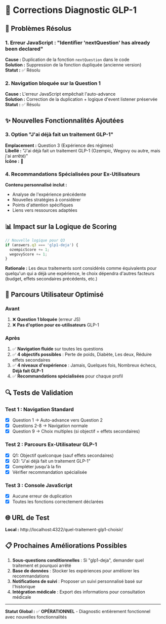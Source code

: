 # 🔧 Corrections Diagnostic GLP-1

## 🚨 Problèmes Résolus

### 1. Erreur JavaScript : "Identifier 'nextQuestion' has already been declared"
**Cause :** Duplication de la fonction `nextQuestion` dans le code  
**Solution :** Suppression de la fonction dupliquée (ancienne version)  
**Statut :** ✅ Résolu

### 2. Navigation bloquée sur la Question 1
**Cause :** L'erreur JavaScript empêchait l'auto-advance  
**Solution :** Correction de la duplication + logique d'event listener préservée  
**Statut :** ✅ Résolu

## ✨ Nouvelles Fonctionnalités Ajoutées

### 3. Option "J'ai déjà fait un traitement GLP-1" 
**Emplacement :** Question 3 (Expérience des régimes)  
**Libellé :** "J'ai déjà fait un traitement GLP-1 (Ozempic, Wegovy ou autre, mais j'ai arrêté)"  
**Icône :** 💊  

### 4. Recommandations Spécialisées pour Ex-Utilisateurs
**Contenu personnalisé inclut :**
- Analyse de l'expérience précédente
- Nouvelles stratégies à considérer  
- Points d'attention spécifiques
- Liens vers ressources adaptées

## 📊 Impact sur la Logique de Scoring

```javascript
// Nouvelle logique pour Q3
if (answers.q3 === 'glp1-deja') { 
  ozempicScore += 1; 
  wegovyScore += 1; 
}
```

**Rationale :** Les deux traitements sont considérés comme équivalents pour quelqu'un qui a déjà une expérience, le choix dépendra d'autres facteurs (budget, effets secondaires précédents, etc.)

## 🎯 Parcours Utilisateur Optimisé

### Avant
1. ❌ **Question 1 bloquée** (erreur JS)
2. ❌ **Pas d'option pour ex-utilisateurs** GLP-1

### Après  
1. ✅ **Navigation fluide** sur toutes les questions
2. ✅ **4 objectifs possibles** : Perte de poids, Diabète, Les deux, Réduire effets secondaires
3. ✅ **4 niveaux d'expérience** : Jamais, Quelques fois, Nombreux échecs, **Déjà fait GLP-1**
4. ✅ **Recommandations spécialisées** pour chaque profil

## 🔍 Tests de Validation

### Test 1 : Navigation Standard
- [x] Question 1 → Auto-advance vers Question 2
- [x] Questions 2-8 → Navigation normale  
- [x] Question 9 → Choix multiples (si objectif = effets secondaires)

### Test 2 : Parcours Ex-Utilisateur GLP-1
- [x] Q1: Objectif quelconque (sauf effets secondaires)
- [x] Q3: "J'ai déjà fait un traitement GLP-1"  
- [x] Compléter jusqu'à la fin
- [x] Vérifier recommandation spécialisée

### Test 3 : Console JavaScript
- [x] Aucune erreur de duplication
- [x] Toutes les fonctions correctement déclarées

## 🌐 URL de Test
**Local :** http://localhost:4322/quel-traitement-glp1-choisir/

## 📋 Prochaines Améliorations Possibles

1. **Sous-questions conditionnelles** : Si "glp1-deja", demander quel traitement et pourquoi arrêté
2. **Base de données** : Stocker les expériences pour améliorer les recommandations  
3. **Notifications de suivi** : Proposer un suivi personnalisé basé sur l'historique
4. **Intégration médicale** : Export des informations pour consultation médicale

---
**Statut Global :** ✅ **OPÉRATIONNEL** - Diagnostic entièrement fonctionnel avec nouvelles fonctionnalités
